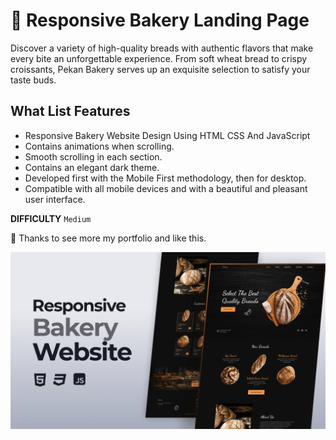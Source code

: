 # 🥯 Responsive Bakery Landing Page

Discover a variety of high-quality breads with authentic flavors that make every bite an unforgettable experience. From soft wheat bread to crispy croissants, Pekan Bakery serves up an exquisite selection to satisfy your taste buds.

## What List Features
- Responsive Bakery Website Design Using HTML CSS And JavaScript
- Contains animations when scrolling.
- Smooth scrolling in each section.
- Contains an elegant dark theme.
- Developed first with the Mobile First methodology, then for desktop.
- Compatible with all mobile devices and with a beautiful and pleasant user interface.

<b>DIFFICULTY</b>
`Medium`

💙 Thanks to see more my portfolio and like this.

![preview img](/preview.png)
